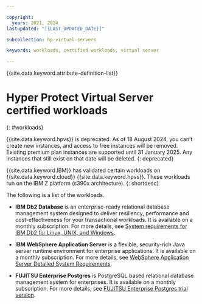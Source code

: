 ```yaml
---

copyright:
  years: 2021, 2024
lastupdated: "[{LAST_UPDATED_DATE}]"

subcollection: hp-virtual-servers

keywords: workloads, certified workloads, virtual server

---
```


{{site.data.keyword.attribute-definition-list}}

# Hyper Protect Virtual Server certified workloads
{: #workloads}

{{site.data.keyword.hpvs}} is deprecated. As of 18 August 2024, you can’t create new instances, and access to free instances will be removed. Existing premium plan instances are supported until 31 January 2025. Any instances that still exist on that date will be deleted.
{: deprecated}

{{site.data.keyword.IBM}} has validated certain workloads on {{site.data.keyword.cloud}} {{site.data.keyword.hpvs}}. These workloads run on the IBM Z platform (s390x architecture).
{: shortdesc}


The following is a list of the workloads.
- **IBM Db2 Database** is an enterprise-ready relational database management system designed to deliver resiliency, performance and cost-effectiveness for your transactional workloads. It is available on a monthly subscription. For more details, see [System requirements for IBM Db2 for Linux, UNIX, and Windows](https://www.ibm.com/support/pages/system-requirements-ibm-db2-linux-unix-and-windows#1155S).

- **IBM WebSphere Application Server** is a flexible, security-rich Java server runtime environment for enterprise applications. It is available on a monthly subscription. For more details, see [WebSphere Application Server Detailed System Requirements](https://www.ibm.com/support/pages/websphere-application-server-detailed-system-requirements).

- **FUJITSU Enterprise Postgres** is PostgreSQL based relational database management system for enterprises. It is available on a monthly subscription. For more details, see [FUJITSU Enterprise Postgres trial version](https://www.postgresql.fastware.com/resources/fujitsu-enterprise-postgres-trial-version?hsCtaTracking=1604fb10-c11d-42b8-a325-52bc30ba21f1%7C521ea620-5f12-478f-af18-9582575b9921).
